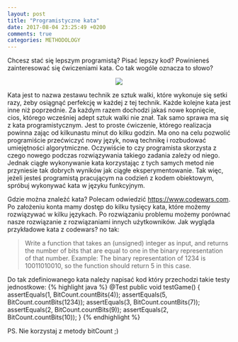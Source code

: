 ```yaml
---
layout: post
title: "Programistyczne kata"
date: 2017-08-04 23:25:49 +0200
comments: true
categories: METHODOLOGY
---
```

Chcesz stać się lepszym programistą? Pisać lepszy kod? Powinieneś zainteresować się ćwiczeniami kata. Co tak wogóle oznacza to słowo?
<!--more-->

<div style="text-align:center">
    <img src="http://totalcombat.net/wp-content/uploads/2012/12/shotokan-kata-1.jpg" />
</div>

Kata jest to nazwa zestawu technik ze sztuk walki, które wykonuje się setki razy, żeby osiągnąć perfekcję w każdej z tej technik. Każde kolejne
kata jest inne niż poprzednie. Za każdym razem dochodzi jakaś nowe kopnięcie, cios, którego wcześniej adept sztuk walki nie znał. Tak samo sprawa ma się
z kata programistycznym. Jest to proste ćwiczenie, którego realizacja powinna zając od kilkunastu minut do kilku godzin. Ma ono na celu pozwolić
programiście przećwiczyć nowy język, nową technikę i rozbudować umiejętności algorytmiczne. Oczywiście to czy programista skorzysta z czego nowego podczas
rozwiązywania takiego zadania zależy od niego. Jednak ciągłe wykonywanie kata korzystając z tych samych metod nie przyniesie tak dobrych wyników
jak ciągłe eksperymentowanie. Tak więc, jeżeli jesteś programistą pracującym na codzień z kodem obiektowym, spróbuj wykonywać kata w języku funkcyjnym.

Gdzie można znaleźć kata? Polecam odwiedzić https://www.codewars.com. Po założeniu konta mamy dostęp do kilku tysięcy kata, które możemy rozwiązywać w kilku językach.
Po rozwiązaniu problemu możemy porównać nasze rozwiązanie z rozwiązaniami innych użytkowników. Jak wygląda przykładowe kata z codewars? no tak:
> Write a function that takes an (unsigned) integer as input, and returns the number of bits that are equal to one in the binary representation of that number.
  Example: The binary representation of 1234 is 10011010010, so the function should return 5 in this case.

Do tak zdefiniowanego kata należy napisać kod który przechodzi takie testy jednostkowe:
{% highlight java %}
@Test
public void testGame() {
    assertEquals(1, BitCount.countBits(4));
    assertEquals(5, BitCount.countBits(1234));
    assertEquals(3, BitCount.countBits(7));
    assertEquals(2, BitCount.countBits(9));
    assertEquals(2, BitCount.countBits(10));
}
{% endhighlight %}

PS. Nie korzystaj z metody bitCount ;)
